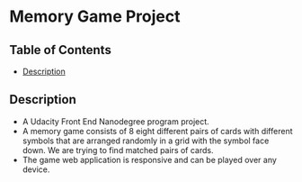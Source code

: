 # Memory Game Project

## Table of Contents

* [Description](#description)

## Description
- A Udacity Front End Nanodegree program project.
- A memory game consists of 8 eight different pairs of cards with different symbols that are arranged randomly in a grid with the symbol face down. We are trying to find matched pairs of cards.
- The game web application is responsive and can be played over any device.
